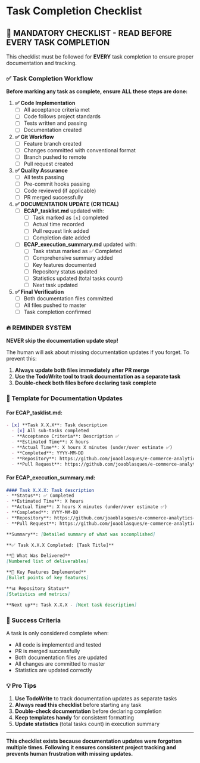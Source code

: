 # Task Completion Checklist

## 🚨 MANDATORY CHECKLIST - READ BEFORE EVERY TASK COMPLETION

This checklist must be followed for **EVERY** task completion to ensure proper documentation and tracking.

### ✅ Task Completion Workflow

**Before marking any task as complete, ensure ALL these steps are done:**

1. **✅ Code Implementation**
   - [ ] All acceptance criteria met
   - [ ] Code follows project standards
   - [ ] Tests written and passing
   - [ ] Documentation created

2. **✅ Git Workflow**
   - [ ] Feature branch created
   - [ ] Changes committed with conventional format
   - [ ] Branch pushed to remote
   - [ ] Pull request created

3. **✅ Quality Assurance**
   - [ ] All tests passing
   - [ ] Pre-commit hooks passing
   - [ ] Code reviewed (if applicable)
   - [ ] PR merged successfully

4. **✅ DOCUMENTATION UPDATE (CRITICAL)**
   - [ ] **ECAP_tasklist.md** updated with:
     - [ ] Task marked as `[x]` completed
     - [ ] Actual time recorded
     - [ ] Pull request link added
     - [ ] Completion date added
   - [ ] **ECAP_execution_summary.md** updated with:
     - [ ] Task status marked as ✅ Completed
     - [ ] Comprehensive summary added
     - [ ] Key features documented
     - [ ] Repository status updated
     - [ ] Statistics updated (total tasks count)
     - [ ] Next task updated

5. **✅ Final Verification**
   - [ ] Both documentation files committed
   - [ ] All files pushed to master
   - [ ] Task completion confirmed

### 🔥 REMINDER SYSTEM

**NEVER skip the documentation update step!**

The human will ask about missing documentation updates if you forget. To prevent this:

1. **Always update both files immediately after PR merge**
2. **Use the TodoWrite tool to track documentation as a separate task**
3. **Double-check both files before declaring task complete**

### 📝 Template for Documentation Updates

#### For ECAP_tasklist.md:
```markdown
- [x] **Task X.X.X**: Task description
  - [x] All sub-tasks completed
  - **Acceptance Criteria**: Description ✅
  - **Estimated Time**: X hours
  - **Actual Time**: X hours X minutes (under/over estimate ✅)
  - **Completed**: YYYY-MM-DD
  - **Repository**: https://github.com/joaoblasques/e-commerce-analytics-platform
  - **Pull Request**: https://github.com/joaoblasques/e-commerce-analytics-platform/pull/XX (Merged)
```

#### For ECAP_execution_summary.md:
```markdown
#### Task X.X.X: Task description
- **Status**: ✅ Completed
- **Estimated Time**: X hours
- **Actual Time**: X hours X minutes (under/over estimate ✅)
- **Completed**: YYYY-MM-DD
- **Repository**: https://github.com/joaoblasques/e-commerce-analytics-platform
- **Pull Request**: https://github.com/joaoblasques/e-commerce-analytics-platform/pull/XX (Merged)

**Summary**: [Detailed summary of what was accomplished]

**✅ Task X.X.X Completed: [Task Title]**

**🎯 What Was Delivered**
[Numbered list of deliverables]

**🔧 Key Features Implemented**
[Bullet points of key features]

**📊 Repository Status**
[Statistics and metrics]

**Next up**: Task X.X.X - [Next task description]
```

### 🎯 Success Criteria

A task is only considered complete when:
- All code is implemented and tested
- PR is merged successfully
- Both documentation files are updated
- All changes are committed to master
- Statistics are updated correctly

### 💡 Pro Tips

1. **Use TodoWrite** to track documentation updates as separate tasks
2. **Always read this checklist** before starting any task
3. **Double-check documentation** before declaring completion
4. **Keep templates handy** for consistent formatting
5. **Update statistics** (total tasks count) in execution summary

---

**This checklist exists because documentation updates were forgotten multiple times. Following it ensures consistent project tracking and prevents human frustration with missing updates.**
